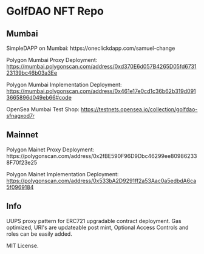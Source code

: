 <H1> GolfDAO NFT Repo </H1>

<H2> Mumbai </H2>
  SimpleDAPP on Mumbai: https://oneclickdapp.com/samuel-change
  
  Polygon Mumbai Proxy Deployment: https://mumbai.polygonscan.com/address/0xd370E6d057B4265D05fd673123139bc46b03a3Ee
  
  Polygon Mumbai Implementation Deployment: https://mumbai.polygonscan.com/address/0x461e17e0cd1c36b62b319d0913665896d049eb66#code
  
  OpenSea Mumbai Test Shop: https://testnets.opensea.io/collection/golfdao-sfnagxod7r


<H2> Mainnet </H2>
  Polygon Mainet Proxy Deployment: https://polygonscan.com/address/0x2fBE590F96D9Dbc46299ee809862338F70f23e25

  Polygon Mainet Implementation Deployment: https://polygonscan.com/address/0x533bA2D9291ff2a53Aac0a5edbdA6ca5f0969184


<H2> Info </H2>
  
  UUPS proxy pattern for ERC721 upgradable contract deployment. Gas optimized, URI's are updateable post mint, Optional Access Controls and roles can be easily added.
  
  MIT License.


